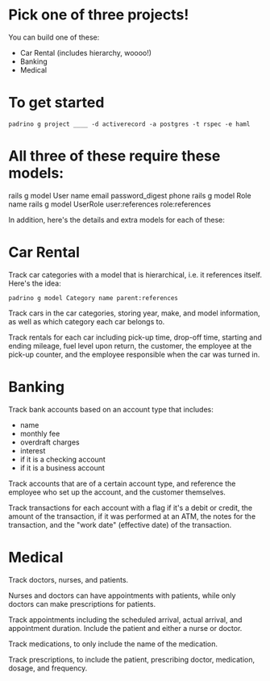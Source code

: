 Pick one of three projects!
==========================
You can build one of these:
  - Car Rental (includes hierarchy, woooo!)
  - Banking
  - Medical

To get started
==============

```padrino g project ____ -d activerecord -a postgres -t rspec -e haml```

All three of these require these models:
========================================

rails g model User name email password_digest phone
rails g model Role name
rails g model UserRole user:references role:references

In addition, here's the details and extra models for each of these:

Car Rental
==========
Track car categories with a model that is hierarchical, i.e. it references itself.  Here's the idea:

```padrino g model Category name parent:references```

Track cars in the car categories, storing year, make, and model information, as well as which category each car belongs to.

Track rentals for each car including pick-up time, drop-off time, starting and ending mileage, fuel level upon return, the customer, the employee at the pick-up counter, and the employee responsible when the car was turned in.

Banking
=======
Track bank accounts based on an account type that includes:
  - name
  - monthly fee
  - overdraft charges
  - interest
  - if it is a checking account
  - if it is a business account

Track accounts that are of a certain account type, and reference the employee who set up the account, and the customer themselves.

Track transactions for each account with a flag if it's a debit or credit, the amount of the transaction, if it was performed at an ATM, the notes for the transaction, and the "work date" (effective date) of the transaction.

Medical
=======
Track doctors, nurses, and patients.

Nurses and doctors can have appointments with patients, while only doctors can make prescriptions for patients.

Track appointments including the scheduled arrival, actual arrival, and appointment duration.  Include the patient and either a nurse or doctor.

Track medications, to only include the name of the medication.

Track prescriptions, to include the patient, prescribing doctor, medication, dosage, and frequency.